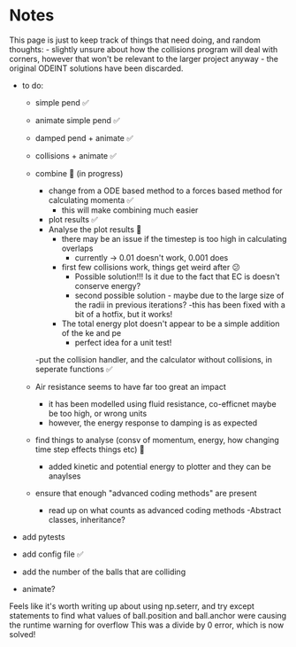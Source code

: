 
# Notes 

This page is just to keep track of things that need doing, and random thoughts:
        - slightly unsure about how the collisions program will deal with corners, however that won't be relevant to the larger project anyway
        - the original ODEINT solutions have been discarded.
    

- to do:
    - simple pend   :white_check_mark:
    - animate simple pend :white_check_mark:
    - damped pend + animate :white_check_mark:
    - collisions + animate :white_check_mark:
    - combine :construction: (in progress)
        - change from a ODE based method to a forces based method for calculating momenta :white_check_mark:
            - this will make combining much easier 
        - plot results :white_check_mark:
        - Analyse the plot results :construction:
            - there may be an issue if the timestep is too high in calculating overlaps
                - currently -> 0.01 doesn't work, 0.001 does
            - first few collisions work, things get weird after :confused:
                - Possible solution!!! Is it due to the fact that EC is doesn't conserve energy?
                - second possible solution - maybe due to the large size of the radii in previous iterations?
                    -this has been fixed with a bit of a hotfix, but it works! 
            - The total energy plot doesn't appear to be a simple addition of the ke and pe 
                - perfect idea for a unit test! 
        
        -put the collision handler, and the calculator without collisions, in seperate functions :white_check_mark:

    - Air resistance seems to have far too great an impact
        - it has been modelled using fluid resistance, co-efficnet maybe be too high, or  wrong units 
        - however, the energy response to damping is as expected 
    - find things to analyse (consv of momentum, energy, how changing time step effects things etc) :construction:
        - added kinetic and potential energy to plotter and they can be anaylses
    - ensure that enough "advanced coding methods" are present
        - read up on what counts as advanced coding methods 
            -Abstract classes, inheritance?

- add pytests
- add config file :white_check_mark: 
- add the number of the balls that are colliding 
- animate? 

Feels like it's worth writing up about using np.seterr, and try except statements to find what values of ball.position and ball.anchor were causing the runtime warning for overflow
This was a divide by 0 error, which is now solved! 
